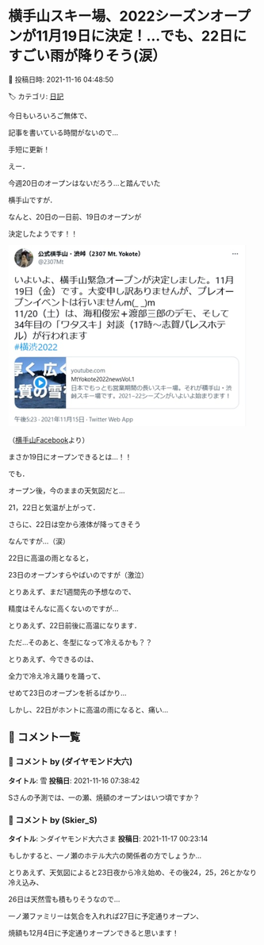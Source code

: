 # 横手山スキー場、2022シーズンオープンが11月19日に決定！…でも、22日にすごい雨が降りそう(涙）

📅 投稿日時: 2021-11-16 04:48:50

🏷️ カテゴリ: [日記](cc4b5682fb7b8b144980957a978653fb0.md)

今日もいろいろご無体で、


記事を書いている時間がないので…


手短に更新！





えー．


今週20日のオープンはないだろう…と踏んでいた


横手山ですが．


なんと、20日の一日前、19日のオープンが


決定したようです！！







![4e40d13a74cbf09d300db4f0866bce82.png](images/4e40d13a74cbf09d300db4f0866bce82.png)




（[横手山Facebook](https://twitter.com/2307Mt/status/1460161492238487552)より）





まさか19日にオープンできるとは…！！





でも．


オープン後，今のままの天気図だと…


21，22日と気温が上がって．


さらに、22日は空から液体が降ってきそう


なんですが…（涙）





22日に高温の雨となると，


23日のオープンすらやばいのですが（激泣）


とりあえず、まだ1週間先の予想なので、


精度はそんなに高くないのですが…


とりあえず、22日前後に高温になります．





ただ…そのあと、冬型になって冷えるかも？？


とりあえず、今できるのは、


全力で冷え冷え踊りを踊って、


せめて23日のオープンを祈るばかり…





しかし、22日がホントに高温の雨になると、痛い…

## 💬 コメント一覧

### 💬 コメント by (ダイヤモンド大六)
**タイトル**: 雪
**投稿日**: 2021-11-16 07:38:42

Sさんの予測では、一の瀬、焼額のオープンはいつ頃ですか？

### 💬 コメント by (Skier_S)
**タイトル**: ＞ダイヤモンド大六さま
**投稿日**: 2021-11-17 00:23:14

もしかすると、一ノ瀬のホテル大六の関係者の方でしょうか…



とりあえず、天気図によると23日夜から冷え始め、その後24，25，26とかなり冷え込み、

26日は天然雪も積もりそうなので…

一ノ瀬ファミリーは気合を入れれば27日に予定通りオープン、

焼額も12月4日に予定通りオープンできると思います！

